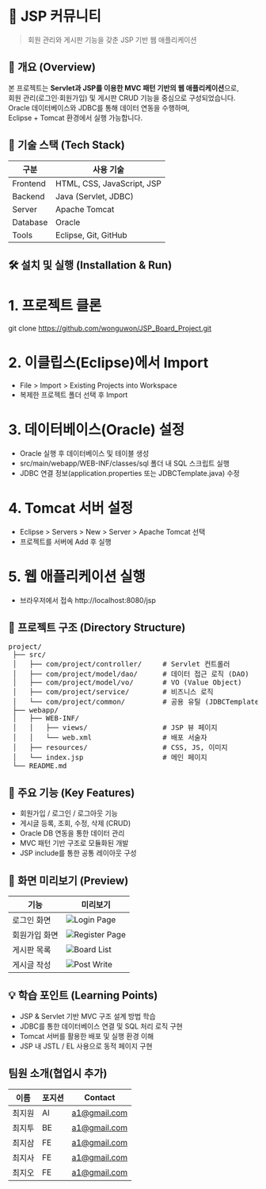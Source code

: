 # 🚀 JSP 커뮤니티
> 회원 관리와 게시판 기능을 갖춘 JSP 기반 웹 애플리케이션

## 📘 개요 (Overview)
본 프로젝트는 **Servlet과 JSP를 이용한 MVC 패턴 기반의 웹 애플리케이션**으로,  
회원 관리(로그인·회원가입) 및 게시판 CRUD 기능을 중심으로 구성되었습니다.  
Oracle 데이터베이스와 JDBC를 통해 데이터 연동을 수행하며,  
Eclipse + Tomcat 환경에서 실행 가능합니다.

## 🧱 기술 스택 (Tech Stack)
| 구분 | 사용 기술 |
|------|------------|
| Frontend | HTML, CSS, JavaScript, JSP |
| Backend | Java (Servlet, JDBC)|
| Server| Apache Tomcat |
| Database | Oracle |
| Tools | Eclipse, Git, GitHub |

## 🛠️ 설치 및 실행 (Installation & Run)
# 1. 프로젝트 클론
git clone https://github.com/wonguwon/JSP_Board_Project.git

# 2. 이클립스(Eclipse)에서 Import
- File > Import > Existing Projects into Workspace
- 복제한 프로젝트 폴더 선택 후 Import

# 3. 데이터베이스(Oracle) 설정
- Oracle 실행 후 데이터베이스 및 테이블 생성
- src/main/webapp/WEB-INF/classes/sql 폴더 내 SQL 스크립트 실행
- JDBC 연결 정보(application.properties 또는 JDBCTemplate.java) 수정

# 4. Tomcat 서버 설정
- Eclipse > Servers > New > Server > Apache Tomcat 선택
- 프로젝트를 서버에 Add 후 실행

# 5. 웹 애플리케이션 실행
- 브라우저에서 접속
http://localhost:8080/jsp

## 📂 프로젝트 구조 (Directory Structure)
<pre>
project/
 ├── src/
 │   ├── com/project/controller/     # Servlet 컨트롤러
 │   ├── com/project/model/dao/      # 데이터 접근 로직 (DAO)
 │   ├── com/project/model/vo/       # VO (Value Object)
 │   ├── com/project/service/        # 비즈니스 로직
 │   └── com/project/common/         # 공용 유틸 (JDBCTemplate 등)
 ├── webapp/
 │   ├── WEB-INF/
 │   │   ├── views/                  # JSP 뷰 페이지
 │   │   └── web.xml                 # 배포 서술자
 │   ├── resources/                  # CSS, JS, 이미지
 │   └── index.jsp                   # 메인 페이지
 └── README.md
</pre>

## 🌟 주요 기능 (Key Features)
- 회원가입 / 로그인 / 로그아웃 기능
- 게시글 등록, 조회, 수정, 삭제 (CRUD)
- Oracle DB 연동을 통한 데이터 관리
- MVC 패턴 기반 구조로 모듈화된 개발
- JSP include를 통한 공통 레이아웃 구성

## 📸 화면 미리보기 (Preview)

| 기능 | 미리보기 |
|------|-----------|
| 로그인 화면 | ![Login Page](./assets/login.gif) |
| 회원가입 화면 | ![Register Page](./assets/register.png) |
| 게시판 목록 | ![Board List](./assets/board-list.jpg) |
| 게시글 작성 | ![Post Write](./assets/post-write.gif) |


## 💡 학습 포인트 (Learning Points)

- JSP & Servlet 기반 MVC 구조 설계 방법 학습
- JDBC를 통한 데이터베이스 연결 및 SQL 처리 로직 구현
- Tomcat 서버를 활용한 배포 및 실행 환경 이해
- JSP 내 JSTL / EL 사용으로 동적 페이지 구현


## 팀원 소개(협업시 추가)

| 이름 | 포지션 | Contact |
| --- | --- | --- |
| 최지원 | AI | a1@gmail.com |
| 최지투 | BE | a1@gmail.com |
| 최지삼 | FE | a1@gmail.com |
| 최지사 | FE | a1@gmail.com |
| 최지오 | FE | a1@gmail.com |